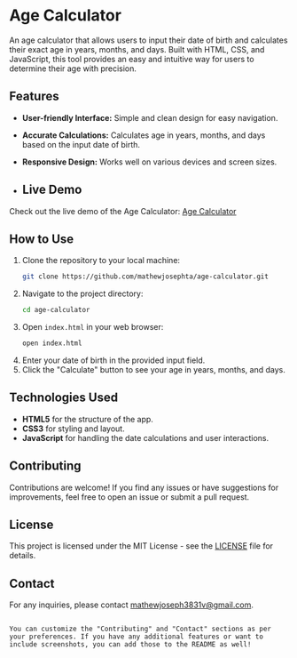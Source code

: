 # Age Calculator

An age calculator that allows users to input their date of birth and calculates their exact age in years, months, and days. Built with HTML, CSS, and JavaScript, this tool provides an easy and intuitive way for users to determine their age with precision.

## Features

- **User-friendly Interface:** Simple and clean design for easy navigation.
- **Accurate Calculations:** Calculates age in years, months, and days based on the input date of birth.
- **Responsive Design:** Works well on various devices and screen sizes.

- ## Live Demo

Check out the live demo of the Age Calculator: [Age Calculator](https://mathewjosephta.github.io/Age-Calculator/)

## How to Use

1. Clone the repository to your local machine:
   ```bash
   git clone https://github.com/mathewjosephta/age-calculator.git
   ```
2. Navigate to the project directory:
   ```bash
   cd age-calculator
   ```
3. Open `index.html` in your web browser:
   ```bash
   open index.html
   ```
4. Enter your date of birth in the provided input field.
5. Click the "Calculate" button to see your age in years, months, and days.

## Technologies Used

- **HTML5** for the structure of the app.
- **CSS3** for styling and layout.
- **JavaScript** for handling the date calculations and user interactions.

## Contributing

Contributions are welcome! If you find any issues or have suggestions for improvements, feel free to open an issue or submit a pull request.

## License

This project is licensed under the MIT License - see the [LICENSE](LICENSE) file for details.

## Contact

For any inquiries, please contact mathewjoseph3831v@gmail.com.
```

You can customize the "Contributing" and "Contact" sections as per your preferences. If you have any additional features or want to include screenshots, you can add those to the README as well!
